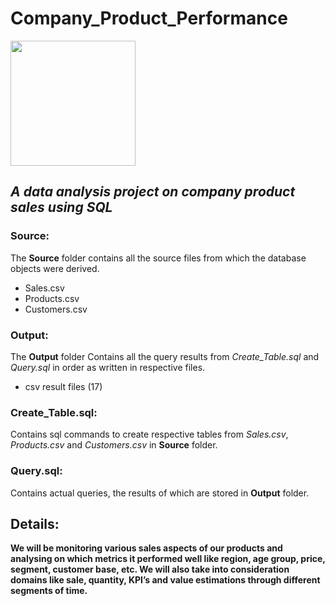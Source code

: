 # Company_Product_Performance
<img src="https://uxwing.com/wp-content/themes/uxwing/download/business-professional-services/company-enterprise-icon.png" width=200 height=200>

## *A data analysis project on company product sales using SQL*

### Source:
The **Source** folder contains all the source files from which the database objects were derived. <br>
* Sales.csv <br>
* Products.csv <br>
* Customers.csv

### Output:
The **Output** folder Contains all the query results from *Create_Table.sql* and *Query.sql* in order as written in respective files. <br>
* csv result files (17)

### Create_Table.sql:
Contains sql commands to create respective tables from *Sales.csv*, *Products.csv* and *Customers.csv* in **Source** folder.

### Query.sql:
Contains actual queries, the results of which are stored in **Output** folder.

## Details:
**We will be monitoring various sales aspects of our products and analysing on which metrics it performed well like region, age group, price, segment, customer base, etc. We will also take into consideration domains like sale, quantity, KPI’s and value estimations through different segments of time.**
